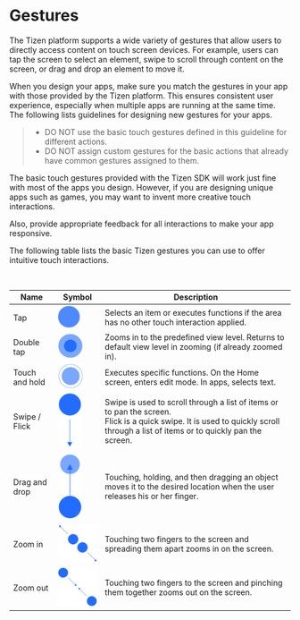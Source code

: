 # Gestures

The Tizen platform supports a wide variety of gestures that allow users to directly access content on touch screen devices. For example, users can tap the screen to select an element, swipe to scroll through content on the screen, or drag and drop an element to move it.

When you design your apps, make sure you match the gestures in your app with those provided by the Tizen platform. This ensures consistent user experience, especially when multiple apps are running at the same time. The following lists guidelines for designing new gestures for your apps.

> -   DO NOT use the basic touch gestures defined in this guideline for different actions.
> -   DO NOT assign custom gestures for the basic actions that already have common gestures assigned to them.



The basic touch gestures provided with the Tizen SDK will work just fine with most of the apps you design. However, if you are designing unique apps such as games, you may want to invent more creative touch interactions.

Also, provide appropriate feedback for all interactions to make your app responsive.

The following table lists the basic Tizen gestures you can use to offer intuitive touch interactions.

 


  |Name        |     Symbol              |                                   Description|
  |------------|-------------------------|----------------------------------------------|
  |Tap         |  <img src="media/gesture_tap-03.png" width="40px" /> |            Selects an item or executes functions if the area has no other touch interaction applied.|
  |Double tap  |  <img src="media/gesture_double_tab-04.png" width="45px" /> |    Zooms in to the predefined view level. Returns to default view level in zooming (if already zoomed in).|
  |Touch and hold | <img src="media/gesture_double_tab-05-05.png" width="45px" /> |  Executes specific functions. On the Home screen, enters edit mode. In apps, selects text.|
  |Swipe / Flick  | <img src="media/150709_wireframe-07.png" width="43px" /> |       Swipe is used to scroll through a list of items or to pan the screen.<br>                                                                                           Flick is a quick swipe. It is used to quickly scroll through a list of items or to quickly pan the screen.|
  |Drag and drop | <img src="media/gesture_drag_drop-07.png" width="43px" />  |   Touching, holding, and then dragging an object moves it to the desired location when the user releases his or her finger.|
  |Zoom in      |  <img src="media/gesture_zoomin-08.png" width="105px" />  |       Touching two fingers to the screen and spreading them apart zooms in on the screen.|
  |Zoom out     | <img src="media/150709_wireframe-09.png" width="105px" />  |       Touching two fingers to the screen and pinching them together zooms out on the screen.|
